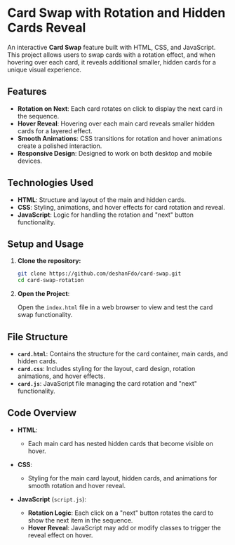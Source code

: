 # Card Swap with Rotation and Hidden Cards Reveal

An interactive **Card Swap** feature built with HTML, CSS, and JavaScript. This project allows users to swap cards with a rotation effect, and when hovering over each card, it reveals additional smaller, hidden cards for a unique visual experience.

## Features

- **Rotation on Next**: Each card rotates on click to display the next card in the sequence.
- **Hover Reveal**: Hovering over each main card reveals smaller hidden cards for a layered effect.
- **Smooth Animations**: CSS transitions for rotation and hover animations create a polished interaction.
- **Responsive Design**: Designed to work on both desktop and mobile devices.


## Technologies Used

- **HTML**: Structure and layout of the main and hidden cards.
- **CSS**: Styling, animations, and hover effects for card rotation and reveal.
- **JavaScript**: Logic for handling the rotation and "next" button functionality.

## Setup and Usage

1. **Clone the repository:**

    ```bash
    git clone https://github.com/deshanFdo/card-swap.git
    cd card-swap-rotation
    ```

2. **Open the Project**:

   Open the `index.html` file in a web browser to view and test the card swap functionality.

## File Structure

- **`card.html`**: Contains the structure for the card container, main cards, and hidden cards.
- **`card.css`**: Includes styling for the layout, card design, rotation animations, and hover effects.
- **`card.js`**: JavaScript file managing the card rotation and "next" functionality.

## Code Overview

- **HTML**:
  - Each main card has nested hidden cards that become visible on hover.

- **CSS**:
  - Styling for the main card layout, hidden cards, and animations for smooth rotation and hover reveal.

- **JavaScript** (`script.js`):
  - **Rotation Logic**: Each click on a "next" button rotates the card to show the next item in the sequence.
  - **Hover Reveal**: JavaScript may add or modify classes to trigger the reveal effect on hover.
